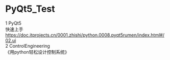 # PyQt5_Test
1 PyQt5  
快速上手 https://doc.itprojects.cn/0001.zhishi/python.0008.pyqt5rumen/index.html#/02.ui  
2 ControlEngineering  
《用python轻松设计控制系统》